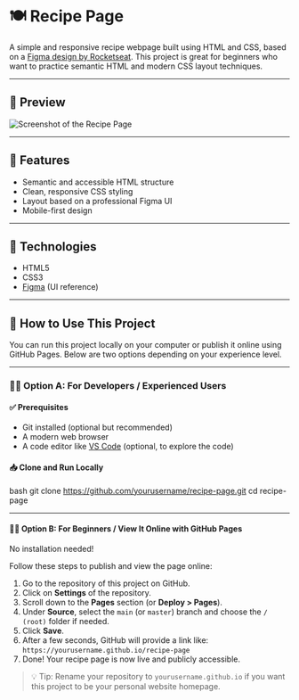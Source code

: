 # 🍽️ Recipe Page

A simple and responsive recipe webpage built using HTML and CSS, based on a [Figma design by Rocketseat](https://www.figma.com/community/file/1360315130061454535/pagina-de-receita). This project is great for beginners who want to practice semantic HTML and modern CSS layout techniques.

---

## 📸 Preview

![Screenshot of the Recipe Page](https://via.placeholder.com/800x400.png?text=Recipe+Page+Preview)

---

## 🚀 Features

- Semantic and accessible HTML structure  
- Clean, responsive CSS styling  
- Layout based on a professional Figma UI  
- Mobile-first design  

---

## 🔧 Technologies

- HTML5  
- CSS3  
- [Figma](https://www.figma.com/) (UI reference)  

---

## 📘 How to Use This Project

You can run this project locally on your computer or publish it online using GitHub Pages. Below are two options depending on your experience level.

---

### 👨‍💻 Option A: For Developers / Experienced Users

#### ✅ Prerequisites

- Git installed (optional but recommended)  
- A modern web browser  
- A code editor like [VS Code](https://code.visualstudio.com/) (optional, to explore the code)

#### 📥 Clone and Run Locally

bash
git clone https://github.com/yourusername/recipe-page.git
cd recipe-page

---

#### 🧑‍🎓 Option B: For Beginners / View It Online with GitHub Pages

No installation needed!

Follow these steps to publish and view the page online:

1. Go to the repository of this project on GitHub.
2. Click on **Settings** of the repository.
3. Scroll down to the **Pages** section (or **Deploy > Pages**).
4. Under **Source**, select the `main` (or `master`) branch and choose the `/ (root)` folder if needed.
5. Click **Save**.
6. After a few seconds, GitHub will provide a link like:  
   `https://yourusername.github.io/recipe-page`
7. Done! Your recipe page is now live and publicly accessible.

> 💡 Tip: Rename your repository to `yourusername.github.io` if you want this project to be your personal website homepage.
